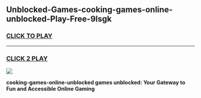 
## Unblocked-Games-cooking-games-online-unblocked-Play-Free-9lsgk
<h3>
<a href="https://premium76.site?title=cooking-games-online-unblocked&ref=21A">CLICK TO PLAY</a></h3>
<hr>

<h3>
<a href="https://premium76.site?title=cooking-games-online-unblocked&ref=21A">CLICK 2 PLAY</a>
  
</h3>

<a href="https://premium76.site?title=cooking-games-online-unblocked&ref=21A"><img src="https://clearcache.store/games.png"></a>


**cooking-games-online-unblocked games unblocked: Your Gateway to Fun and Accessible Online Gaming**
